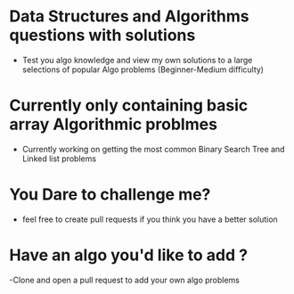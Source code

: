 # Data Structures and Algorithms questions with solutions

- Test you algo knowledge and view my own solutions to a large selections of popular Algo problems (Beginner-Medium difficulty)

# Currently only containing basic array Algorithmic problmes
- Currently working on getting the most common Binary Search Tree and Linked list problems

# You Dare to challenge me? 
- feel free to create pull requests if you think you have a better solution
 
# Have an algo you'd like to add ?
-Clone and open a pull request to add your own algo problems
